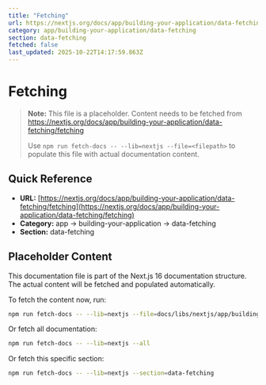 ```yaml
---
title: "Fetching"
url: https://nextjs.org/docs/app/building-your-application/data-fetching/fetching
category: app/building-your-application/data-fetching
section: data-fetching
fetched: false
last_updated: 2025-10-22T14:17:59.863Z
---
```


# Fetching

> **Note:** This file is a placeholder. Content needs to be fetched from https://nextjs.org/docs/app/building-your-application/data-fetching/fetching
>
> Use `npm run fetch-docs -- --lib=nextjs --file=<filepath>` to populate this file with actual documentation content.

## Quick Reference

- **URL:** [https://nextjs.org/docs/app/building-your-application/data-fetching/fetching](https://nextjs.org/docs/app/building-your-application/data-fetching/fetching)
- **Category:** app → building-your-application → data-fetching
- **Section:** data-fetching

## Placeholder Content

This documentation file is part of the Next.js 16 documentation structure.
The actual content will be fetched and populated automatically.

To fetch the content now, run:

```bash
npm run fetch-docs -- --lib=nextjs --file=docs/libs/nextjs/app/building-your-application/data-fetching/fetching.md
```

Or fetch all documentation:

```bash
npm run fetch-docs -- --lib=nextjs --all
```

Or fetch this specific section:

```bash
npm run fetch-docs -- --lib=nextjs --section=data-fetching
```
